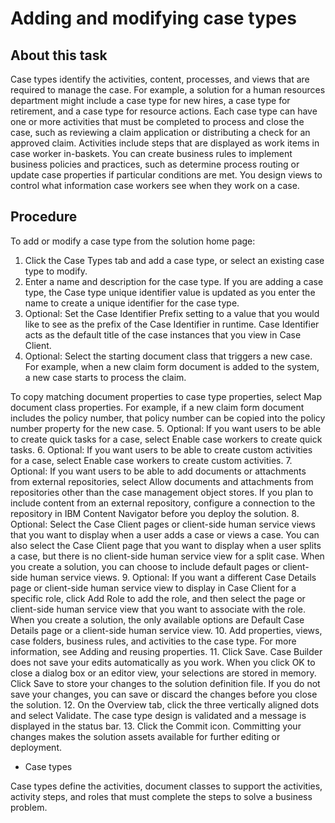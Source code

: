 # Adding and modifying case types

## About this task

Case types identify the activities, content, processes, and views that are required to manage the
case. For example, a solution for a human resources department might include a case type for new
hires, a case type for retirement, and a case type for resource actions. Each case type can have one
or more activities that must be completed to process and close the case, such as reviewing a claim
application or distributing a check for an approved claim. Activities include steps that are
displayed as work items in case worker in-baskets. You can create business rules to implement
business policies and practices, such as determine process routing or update case properties if
particular conditions are met. You design views to control what information case workers see when
they work on a case.

## Procedure

To add or modify a case type from the solution home page:

1. Click the Case Types tab and add
a case type, or select an existing case type to modify.
2. Enter a name and description for the case type.
If you are adding a case type, the Case type unique identifier value is
updated as you enter the name to create a unique identifier for the case type.
3. Optional: 
Set the Case Identifier Prefix setting to a value that you would like to
see as the prefix of the Case Identifier in runtime. Case Identifier acts as the default title of
the case instances that you view in Case Client.
4. Optional: 
Select the starting document class that triggers a new case. 
For example, when a new claim form document is added to the system, a new case starts to
process the claim.

To copy matching document properties to case type properties, select Map document
class properties. For example, if a new claim form document includes the policy number,
that policy number can be copied into the policy number property for the new case.
5. Optional: 
If you want users to be able to create quick tasks for a case, select Enable case
workers to create quick tasks.
6. Optional: 
If you want users to be able to create custom activities for a case, select Enable
case workers to create custom activities.
7. Optional: 
If you want users to be able to add documents or attachments from external repositories,
     select Allow documents and attachments from repositories other than the case
      management object stores.
If you plan to include content from an external repository, configure a connection to the
     repository in IBM Content
Navigator before you deploy the
     solution.
8. Optional: 
Select the Case Client pages
or client-side human service views that you want to display when a user adds a case or views a case.
You can also select the Case Client page that you want to display when a user splits a case, but there is no client-side human
service view for a split case.
When you create a solution, you can choose to include default pages or client-side human
service views.
9. Optional: 
If you want a different Case Details page or client-side human service view to display in
Case Client for a specific role,
click Add Role to add the role, and then select the page or client-side human
service view that you want to associate with the role.
When you create a solution, the only available options are Default Case Details
page or a client-side human service view.
10. Add properties, views, case folders, business rules, and activities to the case type. For more
information, see Adding and reusing properties.
11. Click Save.
Case Builder does not save
your edits automatically as you work. When you click OK to close a dialog box
or an editor view, your selections are stored in memory. Click Save to store
your changes to the solution definition file. If you do not save your changes, you can save or
discard the changes before you close the solution.
12. On the Overview tab, click the three vertically aligned dots and select
Validate.
The case type design is validated and a message is displayed in the status
bar.
13. Click the Commit icon.
Committing your changes makes the solution assets available for further editing or
deployment.

- Case types

Case types define the activities, document classes to support the activities, activity steps, and roles that must complete the steps to solve a business problem.